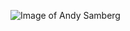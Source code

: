 ![Image of Andy Samberg](https://i2.wp.com/www.theribofbrown.com/wp-content/uploads/2018/03/thumbnail_w720.jpg?fit=720%2C442)

